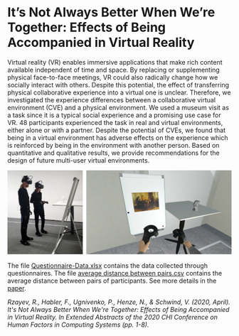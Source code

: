 # It’s Not Always Better When We’re Together: Effects of Being Accompanied in Virtual Reality
Virtual reality (VR) enables immersive applications that make rich content available independent of time and space. By replacing or supplementing physical face-to-face meetings, VR could also radically change how we socially interact with others. Despite this potential, the effect of transferring physical collaborative experience into a virtual one is unclear. Therefore, we investigated the experience differences between a collaborative virtual environment (CVE) and a physical environment. We used a museum visit as a task since it is a typical social experience and a promising use case for VR. 48 participants experienced the task in real and virtual environments, either alone or with a partner. Despite the potential of CVEs, we found that being in a virtual environment has adverse effects on the experience which is reinforced by being in the environment with another person. Based on quantitative and qualitative results, we provide recommendations for the design of future multi-user virtual environments.

<img src="teaser.PNG" width="1000">

The file <a href="Questionnaire-Data.xlsx">Questionnaire-Data.xlsx</a> contains the data collected through questionnaires. The file <a href="average distance between pairs.csv">average distance between pairs.csv</a> contains the average distance between pairs of participants. See more details in the <a href="Its-Not-Always-Better-When-Were-Together.pdf">paper</a>.

<i>Rzayev, R., Habler, F., Ugnivenko, P., Henze, N., & Schwind, V. (2020, April). It's Not Always Better When We're Together: Effects of Being Accompanied in Virtual Reality. In Extended Abstracts of the 2020 CHI Conference on Human Factors in Computing Systems (pp. 1-8).</i>
